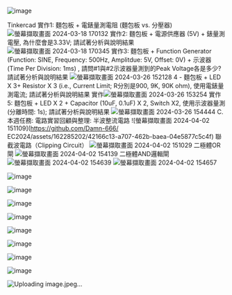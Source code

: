 
![image](https://github.com/Damn-666/EC2024/assets/162285202/59e31222-ede8-460d-8b8a-a2bef976ed15)

Tinkercad
實作1: 麵包板 + 電錶量測電阻 (麵包板 vs. 分壓器)
![螢幕擷取畫面 2024-03-18 170132](https://github.com/Damn-666/EC2024/assets/162285202/ac2a6199-52ed-462c-ad34-edad2f92a4a6)
實作2: 麵包板 + 電源供應器 (5V) + 錶量測電壓, 為什麼會是3.33V; 請試著分析與說明結果
![螢幕擷取畫面 2024-03-18 170345](https://github.com/Damn-666/EC2024/assets/162285202/9bfe592b-3319-46e2-8268-5205817c37f4)
實作3: 麵包板 + Function Generator (Function: SINE, Frequency: 500Hz, Amplitdue: 5V, Offset: 0V) + 示波器 (Time Per Division: 1ms) , 請問#1與#2示波器量測到的Peak Voltage各是多少? 請試著分析與說明結果
![螢幕擷取畫面 2024-03-26 152128](https://github.com/Damn-666/EC2024/assets/162285202/f7e52ef6-c620-44ca-8463-0de2fb65cf58)
4 - 麵包板 + LED X 3+ Resistor X 3 (i.e., Current Limit; R分別是900, 9K, 90K ohm), 使用電錶量測電流; 請試著分析與說明結果
實作![螢幕擷取畫面 2024-03-26 153254](https://github.com/Damn-666/EC2024/assets/162285202/c81578c6-6b92-4ede-b24c-cd516543a973)
實作5: 麵包板 + LED X 2 + Capacitor (10uF, 0.1uF) X 2, Switch X2, 使用示波器量測 (分離時間: 1s); 請試著分析與說明結果
![螢幕擷取畫面 2024-03-26 154444](https://github.com/Damn-666/EC2024/assets/162285202/456476fd-fa45-477d-8386-6c1aa24da521)
C. 本週任務: 電路實習回顧與整理:
半波整流電路
![螢幕擷取畫面 2024-04-02 151109](https://github.com/Damn-666/
EC2024/assets/162285202/42166c13-a707-462b-baea-04e5877c5c4f)
聯截波電路（Clipping Circuit）
![螢幕擷取畫面 2024-04-02 151029](https://github.com/Damn-666/EC2024/assets/162285202/5f393827-3c54-4c3e-8846-4e0cf80fc93b)
二極體OR閘
![螢幕擷取畫面 2024-04-02 154139](https://github.com/Damn-666/EC2024/assets/162285202/9f1a2101-9e1b-43d9-821b-d8b20b30b0ae)
二極體AND邏輯閘
![螢幕擷取畫面 2024-04-02 154639](https://github.com/Damn-666/EC2024/assets/162285202/f974fbbc-3a3f-486d-9924-e8166745f180)
![螢幕擷取畫面 2024-04-02 154657](https://github.com/Damn-666/EC2024/assets/162285202/4ca9693c-4e4d-44de-9b26-e705677c18a0)

![image](https://github.com/Damn-666/EC2024/assets/162285202/0b73a4ff-403c-44eb-99bd-1b991be778ab)

![image](https://github.com/Damn-666/EC2024/assets/162285202/9b290ed3-cbb1-4293-bcd2-378ee5c3fe6c)

![image](https://github.com/Damn-666/EC2024/assets/162285202/65a0c1c0-b180-4cdf-a0e0-c60b02d9ae5c)

![image](https://github.com/Damn-666/EC2024/assets/162285202/0d3c4e93-1cfa-4e38-a7a4-8086b74598f0)

![image](https://github.com/Damn-666/EC2024/assets/162285202/bcd479b9-b6a7-4c94-afe7-f8a4d48ed589)

![image](https://github.com/Damn-666/EC2024/assets/162285202/c0b6529f-ee83-4b44-9bdd-75511e056b14)

![image](https://github.com/Damn-666/EC2024/assets/162285202/c923e7d7-f9c5-4620-8cb7-2a70fbbd4afc)

![image](https://github.com/Damn-666/EC2024/assets/162285202/f7993867-7d9f-44c6-8418-80cdbf412c16)

![Uploading image.jpeg…]()










